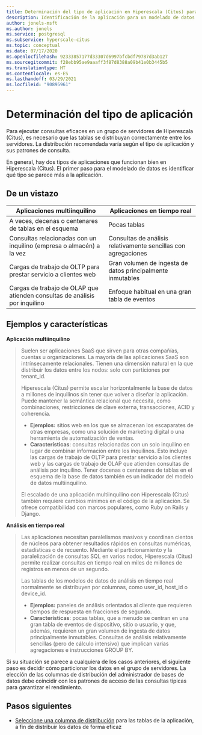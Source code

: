 ```yaml
---
title: Determinación del tipo de aplicación en Hiperescala (Citus) para Azure Database for PostgreSQL
description: Identificación de la aplicación para un modelado de datos distribuido eficaz
author: jonels-msft
ms.author: jonels
ms.service: postgresql
ms.subservice: hyperscale-citus
ms.topic: conceptual
ms.date: 07/17/2020
ms.openlocfilehash: 92333857177d33307d6997bfcbdf79787d3ab127
ms.sourcegitcommit: f28ebb95ae9aaaff3f87d8388a09b41e0b3445b5
ms.translationtype: HT
ms.contentlocale: es-ES
ms.lasthandoff: 03/29/2021
ms.locfileid: "90895961"
---
```

# <a name="determining-application-type"></a>Determinación del tipo de aplicación

Para ejecutar consultas eficaces en un grupo de servidores de Hiperescala (Citus), es necesario que las tablas se distribuyan correctamente entre los servidores. La distribución recomendada varía según el tipo de aplicación y sus patrones de consulta.

En general, hay dos tipos de aplicaciones que funcionan bien en Hiperescala (Citus). El primer paso para el modelado de datos es identificar qué tipo se parece más a la aplicación.

## <a name="at-a-glance"></a>De un vistazo

| Aplicaciones multiinquilino                                 | Aplicaciones en tiempo real                                |
|-----------------------------------------------------------|-------------------------------------------------------|
| A veces, decenas o centenares de tablas en el esquema          | Pocas tablas                                |
| Consultas relacionadas con un inquilino (empresa o almacén) a la vez | Consultas de análisis relativamente sencillas con agregaciones |
| Cargas de trabajo de OLTP para prestar servicio a clientes web                    | Gran volumen de ingesta de datos principalmente inmutables           |
| Cargas de trabajo de OLAP que atienden consultas de análisis por inquilino   | Enfoque habitual en una gran tabla de eventos            |

## <a name="examples-and-characteristics"></a>Ejemplos y características

**Aplicación multiinquilino**

> Suelen ser aplicaciones SaaS que sirven para otras compañías, cuentas u organizaciones. La mayoría de las aplicaciones SaaS son intrínsecamente relacionales. Tienen una dimensión natural en la que distribuir los datos entre los nodos: solo con particiones por tenant\_id.
>
> Hiperescala (Citus) permite escalar horizontalmente la base de datos a millones de inquilinos sin tener que volver a diseñar la aplicación. Puede mantener la semántica relacional que necesita, como combinaciones, restricciones de clave externa, transacciones, ACID y coherencia.
>
> -   **Ejemplos:** sitios web en los que se almacenan los escaparates de otras empresas, como una solución de marketing digital o una herramienta de automatización de ventas.
> -   **Características**: consultas relacionadas con un solo inquilino en lugar de combinar información entre los inquilinos. Esto incluye las cargas de trabajo de OLTP para prestar servicio a los clientes web y las cargas de trabajo de OLAP que atienden consultas de análisis por inquilino. Tener docenas o centenares de tablas en el esquema de la base de datos también es un indicador del modelo de datos multiinquilino.
>
> El escalado de una aplicación multiinquilino con Hiperescala (Citus) también requiere cambios mínimos en el código de la aplicación. Se ofrece compatibilidad con marcos populares, como Ruby on Rails y Django.

**Análisis en tiempo real**

> Las aplicaciones necesitan paralelismos masivos y coordinan cientos de núcleos para obtener resultados rápidos en consultas numéricas, estadísticas o de recuento.  Mediante el particionamiento y la paralelización de consultas SQL en varios nodos, Hiperescala (Citus) permite realizar consultas en tiempo real en miles de millones de registros en menos de un segundo.
>
> Las tablas de los modelos de datos de análisis en tiempo real normalmente se distribuyen por columnas, como user\_id, host\_id o device\_id.
>
> -   **Ejemplos:** paneles de análisis orientados al cliente que requieren tiempos de respuesta en fracciones de segundo.
> -   **Características**: pocas tablas, que a menudo se centran en una gran tabla de eventos de dispositivo, sitio o usuario, y que, además, requieren un gran volumen de ingesta de datos principalmente inmutables. Consultas de análisis relativamente sencillas (pero de cálculo intensivo) que implican varias agregaciones e instrucciones GROUP BY.

Si su situación se parece a cualquiera de los casos anteriores, el siguiente paso es decidir cómo particionar los datos en el grupo de servidores. La elección de las columnas de distribución del administrador de bases de datos debe coincidir con los patrones de acceso de las consultas típicas para garantizar el rendimiento.

## <a name="next-steps"></a>Pasos siguientes

* [Seleccione una columna de distribución](concepts-hyperscale-choose-distribution-column.md) para las tablas de la aplicación, a fin de distribuir los datos de forma eficaz
